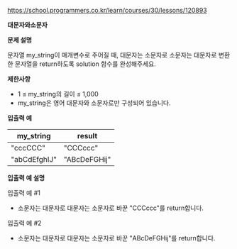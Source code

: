 https://school.programmers.co.kr/learn/courses/30/lessons/120893

**대문자와소문자**

**문제 설명**

문자열 my_string이 매개변수로 주어질 때, 대문자는 소문자로 소문자는 대문자로 변환한 문자열을 return하도록 solution 함수를 완성해주세요.

**제한사항**

- 1 ≤ my_string의 길이 ≤ 1,000
- my_string은 영어 대문자와 소문자로만 구성되어 있습니다.

**입출력 예**

| my_string    | 	result       |
|--------------|---------------|
| "cccCCC"     | 	"CCCccc"     |
| "abCdEfghIJ" | 	"ABcDeFGHij" |

**입출력 예 설명**

입출력 예 #1

- 소문자는 대문자로 대문자는 소문자로 바꾼 "CCCccc"를 return합니다.

입출력 예 #2

- 소문자는 대문자로 대문자는 소문자로 바꾼 "ABcDeFGHij"를 return합니다.